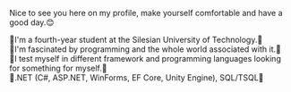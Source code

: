 Nice to see you here on my profile, make yourself comfortable and have a good day.😊

🔸I'm a fourth-year student at the Silesian University of Technology.🔸<br/>
🔸I'm fascinated by programming and the whole world associated with it.🔸<br/>
🔸I test myself in different framework and programming languages looking for something for myself.🔸<br/>
🔹.NET (C#, ASP.NET, WinForms, EF Core, Unity Engine), SQL/TSQL🔹
